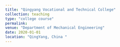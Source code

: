 ```yaml
---
title: "Qingyang Vocational and Technical College"
collection: teaching
type: "college course"
permalink: 
venue: "Department of Mechanical Engineering"
date: 2020-01-01
location: "QingYang, China "
---
```



